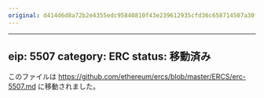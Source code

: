 ```yaml
---
original: d414d6d8a72b2e4355edc95840810f43e239612935cfd36c658714507a30f03e
---
```


---
eip: 5507
category: ERC
status: 移動済み
---

このファイルは https://github.com/ethereum/ercs/blob/master/ERCS/erc-5507.md に移動されました。